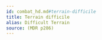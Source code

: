 ```yaml
---
id: combat_hd.md#terrain-difficile
title: Terrain difficile
alias: Difficult Terrain
source: (MDR p286)
---
```


